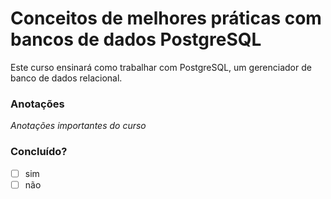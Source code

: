 # Conceitos de  melhores práticas  com  bancos de dados PostgreSQL



Este curso ensinará como trabalhar com PostgreSQL, um  gerenciador de banco de dados relacional.



###  Anotações

_Anotações importantes do  curso_



###  Concluído?

- [ ] sim
- [ ] não
